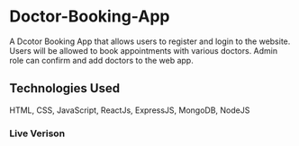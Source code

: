 # Doctor-Booking-App

A Dcotor Booking App that allows users to register and login to the website. Users will be allowed to book appointments with various doctors. Admin role can confirm and add doctors to the web app.


## Technologies Used

HTML, CSS, JavaScript, ReactJs, ExpressJS, MongoDB, NodeJS

### Live Verison

